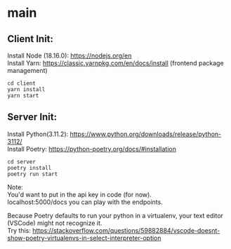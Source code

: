 # main


## Client Init:
Install Node (18.16.0): https://nodejs.org/en  
Install Yarn: https://classic.yarnpkg.com/en/docs/install (frontend package management)
```
cd client
yarn install
yarn start
```

## Server Init:
Install Python(3.11.2): https://www.python.org/downloads/release/python-3112/  
Install Poetry: https://python-poetry.org/docs/#installation
```
cd server
poetry install
poetry run start
```

Note:  
You'd want to put in the api key in code (for now).  
localhost:5000/docs you can play with the endpoints.  

Because Poetry defaults to run your python in a virtualenv, your text editor (VSCode) might not recognize it.  
Try this: https://stackoverflow.com/questions/59882884/vscode-doesnt-show-poetry-virtualenvs-in-select-interpreter-option
